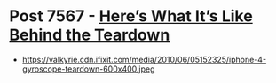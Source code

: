 # Post 7567 - [Here&#8217;s What It&#8217;s Like Behind the Teardown](https://www.ifixit.com/News/7567/heres-what-its-like-behind-the-teardown)

- https://valkyrie.cdn.ifixit.com/media/2010/06/05152325/iphone-4-gyroscope-teardown-600x400.jpeg
